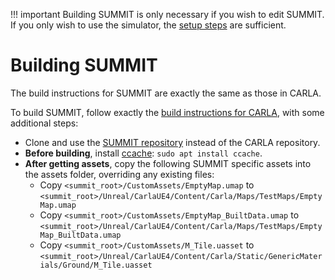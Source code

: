 !!! important
    Building SUMMIT is only necessary if you wish to edit SUMMIT. If you only wish to use the simulator, the [setup steps](../setting_up) are sufficient.

<h1>Building SUMMIT</h1>

The build instructions for SUMMIT are exactly the same as those in CARLA. 

To build SUMMIT, follow exactly the [build instructions for CARLA](https://carla.readthedocs.io/en/latest/how_to_build_on_linux/), with some additional steps:

  * Clone and use the [SUMMIT repository](https://github.com/AdaCompNUS/summit) instead of the CARLA repository.
  * **Before building**, install [ccache](https://ccache.dev/): `sudo apt install ccache`.
  * **After getting assets**, copy the following SUMMIT specific assets into the assets folder, overriding any existing files:
    * Copy `<summit_root>/CustomAssets/EmptyMap.umap` to `<summit_root>/Unreal/CarlaUE4/Content/Carla/Maps/TestMaps/EmptyMap.umap`
    * Copy `<summit_root>/CustomAssets/EmptyMap_BuiltData.umap` to `<summit_root>/Unreal/CarlaUE4/Content/Carla/Maps/TestMaps/EmptyMap_BuiltData.umap`
    * Copy `<summit_root>/CustomAssets/M_Tile.uasset` to `<summit_root>/Unreal/CarlaUE4/Content/Carla/Static/GenericMaterials/Ground/M_Tile.uasset`
  

